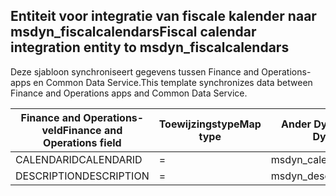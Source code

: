 ## <a name="fiscal-calendar-integration-entity-to-msdyn_fiscalcalendars"></a><span data-ttu-id="f4886-101">Entiteit voor integratie van fiscale kalender naar msdyn_fiscalcalendars</span><span class="sxs-lookup"><span data-stu-id="f4886-101">Fiscal calendar integration entity to msdyn_fiscalcalendars</span></span>

<span data-ttu-id="f4886-102">Deze sjabloon synchroniseert gegevens tussen Finance and Operations-apps en Common Data Service.</span><span class="sxs-lookup"><span data-stu-id="f4886-102">This template synchronizes data between Finance and Operations apps and Common Data Service.</span></span>

<span data-ttu-id="f4886-103">Finance and Operations-veld</span><span class="sxs-lookup"><span data-stu-id="f4886-103">Finance and Operations field</span></span> | <span data-ttu-id="f4886-104">Toewijzingstype</span><span class="sxs-lookup"><span data-stu-id="f4886-104">Map type</span></span> | <span data-ttu-id="f4886-105">Ander Dynamics 365-veld</span><span class="sxs-lookup"><span data-stu-id="f4886-105">Other Dynamics 365 field</span></span> | <span data-ttu-id="f4886-106">Standaardwaarde</span><span class="sxs-lookup"><span data-stu-id="f4886-106">Default value</span></span>
---|---|---|---
<span data-ttu-id="f4886-107">CALENDARID</span><span class="sxs-lookup"><span data-stu-id="f4886-107">CALENDARID</span></span> | = | <span data-ttu-id="f4886-108">msdyn_calendar</span><span class="sxs-lookup"><span data-stu-id="f4886-108">msdyn_calendar</span></span> | 
<span data-ttu-id="f4886-109">DESCRIPTION</span><span class="sxs-lookup"><span data-stu-id="f4886-109">DESCRIPTION</span></span> | = | <span data-ttu-id="f4886-110">msdyn_description</span><span class="sxs-lookup"><span data-stu-id="f4886-110">msdyn_description</span></span> | 
